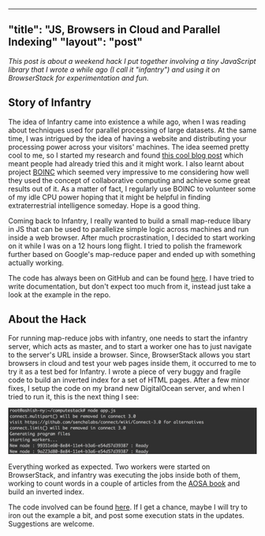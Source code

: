 -------
"title": "JS, Browsers in Cloud and Parallel Indexing"
"layout": "post"
-------

*This post is about a weekend hack I put together involving a tiny JavaScript library that I wrote a while ago (I call it "infantry") and using it on BrowserStack for experimentation and fun.*

## Story of Infantry

The idea of Infantry came into existence a while ago, when I was reading about techniques used for parallel processing of large datasets. At the same time, I was intrigued by the idea of having a website and distributing your processing power across your visitors' machines. The idea seemed pretty cool to me, so I started my research and found [this cool blog post](https://www.igvita.com/2009/03/03/collaborative-map-reduce-in-the-browser/) which meant people had already tried this and it might work. I also learnt about project [BOINC](http://boinc.berkeley.edu/) which seemed very impressive to me considering how well they used the concept of collaborative computing and achieve some great results out of it. As a matter of fact, I regularly use BOINC to volunteer some of my idle CPU power hoping that it might be helpful in finding extraterrestrial intelligence someday. Hope is a good thing.

Coming back to Infantry, I really wanted to build a small map-reduce libary in JS that can be used to parallelize simple logic across machines and run inside a web browser. After much procrastination, I decided to start working on it while I was on a 12 hours long flight. I tried to polish the framework further based on Google's map-reduce paper and ended up with something actually working.

The code has always been on GitHub and can be found [here](https://github.com/dash1291/infantry). I have tried to write documentation, but don't expect too much from it, instead just take a look at the example in the repo.

## About the Hack

For running map-reduce jobs with infantry, one needs to start the infantry server, which acts as master, and to start a worker one has to just navigate to the server's URL inside a browser. Since, BrowserStack allows you start browsers in cloud and test your web pages inside them, it occurred to me to try it as a test bed for Infantry. I wrote a piece of very buggy and fragile code to build an inverted index for a set of HTML pages. After a few minor fixes, I setup the code on my brand new DigitalOcean server, and when I tried to run it, this is the next thing I see:

![Screenshot](/static/img/infantry_scr.png)

Everything worked as expected. Two workers were started on BrowserStack, and infantry was executing the jobs inside both of them, working to count words in a couple of articles from the [AOSA book](http://aosabook.org/en/index.html) and build an inverted index.

The code involved can be found [here](https://github.com/dash1291/browserstack-infantry). If I get a chance, maybe I will try to iron out the example a bit, and post some execution stats in the updates. Suggestions are welcome.
